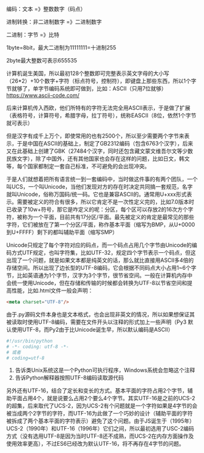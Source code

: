 编码：文本  =》整数数字（码点）

进制转换：非二进制数字  =》二进制数字

二进制：字节 =》比特

1byte=8bit，最大二进制为11111111=十进制255

2byte最大整数可表示655535



计算机诞生美国，所以最初128个整数即可完整表示英文字母的大小写（26*2）+10个数字+字符（标点符号，控制符），即键盘上那些东西，所以1个字节就够了，单字节编码系统即可做到，比如：ASCII（只用7位就够）https://www.ascii-code.com/



后来计算机传入西欧，他们所特有的字符无法完全用ASCII表示，于是做了扩展（表格符号，计算符号，希腊字母，拉丁符号），统称EASCII（8位，依然1个字节就可表示）



但是汉字有成千上万个，即使常用的也有2500个，所以至少需要两个字节来表示，于是中国在ASCII的基础上，制定了GB2312编码（包含6763个汉字），后来又在此基础上创建了GBK（27484个汉字，同时还包含藏文蒙文维吾尔文等少数民族文字），除了中国外，还有其他国家也会存在这样的问题，比如日文，韩文等，每个国家都制定一套自己标准，不可避免的会出现冲突。



于是人们就想着把所有语言统一到一套编码中，当时做这件事的有两个团队，一个叫UCS，一个叫Unicode，当他们发现对方的存在时决定共同搞一套规范，名字就叫Unicode，俗称万国码/统一码。它也是兼容ASCII的。通常用U+xxx形式表示。需要被定义的符合有很多，所以它肯定不是一次性定义完的，比如7.0版本时已收录了10w+符号，那它是咋定义的呢：分区，每个区可以存放2的16次方个字符，被称为一个平面，目前共有17分区/平面。最先被定义的肯定是最常见的那些字符，它们被放在了第一个分区/平面，称作基本平面（缩写为BMP，从U+0000到U+FFFF）剩下的都叫辅助平面（缩写SMP）



Unicode只规定了每个字符对应的码点，而一个码点占用几个字节由Unicode的编码方式UTF规定，也叫字符集，比如UTF-32，规定四个字节表示一个码点，但这出现了一个问题，就是如果文本都是纯英文的话，那么就比直接用ASCII多4倍的存储空间。所以出现了边长型的UTF-8编码，它会根据不同码点大小占用1~6个字节，比如英语通为1个字节，汉字为3个字节，很节省空间。一般在计算机内存中会统一使用Unicode，但在存储和传输的时候都会转换为UTF-8以节省空间和提高性能，比如.html文件一般会声明：

```html
<meta charset="UTF-8"/>
```



由于.py源码文件本身也是文本格式，也会出现非英文的情况，所以如果想保证其被读取时使用UTF-8编码，需要在文件开头以注释的形式加上一些声明（Py3 默认使用UTF-8，而Py2由于比Unicode诞生早，所以默认编码是ASCII）

```python
#!/usr/bin/python
# -*- coding: utf-8 -*-
# 或者
# coding=utf-8
```

1. 告诉类Unix系统这是一个Python可执行程序，Windows系统会忽略这个注释
2. 告诉Python解释器按照UTF-8编码读取源代码



另外还有UTF-16，结合了定长和变长的方式。基本平面的字符占用2个字节，辅助平面占用4个，就是说要么占用2个要么4个字节。其实UTF-16是之前的UCS-2的超集，后来取代了UCS-2，因为UCS-2有个问题就是一个字符如果是4字节的会被当成两个2字节的字符，而UTF-16为此做了一个巧妙的设计（辅助平面的字符被拆成了两个基本平面的字符表示）避免了这个问题。由于JS诞生于（1995年）UCS-2（1990年）和UTF-16（1996年）它们之间，所以最初选用了USC-2编码方式（没有选用UTF-8是因为当时UTF-8还不成熟，而UCS-2在内存方面操作及使用效率更高），不过ES6已经改为默认UTF-16，将不再存在4字节的问题。